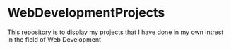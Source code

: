 # WebDevelopmentProjects

This repository is to display my projects that I have done in my own intrest in the field of Web Development
